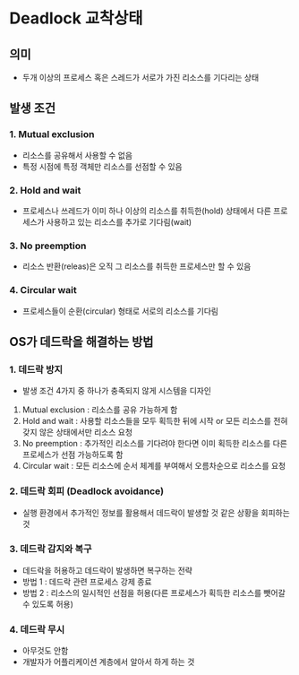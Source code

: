 # Deadlock 교착상태

## 의미 
- 두개 이상의 프로세스 혹은 스레드가 서로가 가진 리소스를 기다리는 상태

## 발생 조건
### 1. Mutual exclusion
- 리소스를 공유해서 사용할 수 없음
- 특정 시점에 특정 객체만 리소스를 선점할 수 있음

### 2. Hold and wait
- 프로세스나 쓰레드가 이미 하나 이상의 리소스를 취득한(hold) 상태에서 다른 프로세스가 사용하고 있는 리소스를 추가로 기다림(wait)

### 3. No preemption
- 리소스 반환(releas)은 오직 그 리소스를 취득한 프로세스만 할 수 있음

### 4. Circular wait
- 프로세스들이 순환(circular) 형태로 서로의 리소스를 기다림

## OS가 데드락을 해결하는 방법
### 1. 데드락 방지
- 발생 조건 4가지 중 하나가 충족되지 않게 시스템을 디자인
1. Mutual exclusion : 리소스를 공유 가능하게 함
2. Hold and wait : 사용할 리소스들을 모두 획득한 뒤에 시작 or 모든 리소스를 전혀 갖지 않은 상태에서만 리소스 요청
3. No preemption : 추가적인 리소스를 기다려야 한다면 이미 획득한 리소스를 다른 프로세스가 선점 가능하도록 함
4. Circular wait : 모든 리소스에 순서 체계를 부여해서 오름차순으로 리소스를 요청

### 2. 데드락 회피 (Deadlock avoidance)
- 실행 환경에서 추가적인 정보를 활용해서 데드락이 발생할 것 같은 상황을 회피하는 것

### 3. 데드락 감지와 복구
- 데드락을 허용하고 데드락이 발생하면 복구하는 전략
- 방법 1 : 데드락 관련 프로세스 강제 종료
- 방법 2 : 리소스의 일시적인 선점을 허용(다른 프로세스가 획득한 리소스를 뺏어갈 수 있도록 허용)

### 4. 데드락 무시
- 아무것도 안함
- 개발자가 어플리케이션 계층에서 알아서 하게 하는 것